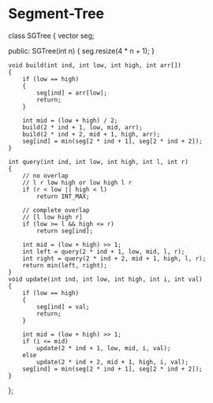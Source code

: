# Segment-Tree
class SGTree
{
    vector<int> seg;

public:
    SGTree(int n)
    {
        seg.resize(4 * n + 1);
    }

    void build(int ind, int low, int high, int arr[])
    {
        if (low == high)
        {
            seg[ind] = arr[low];
            return;
        }

        int mid = (low + high) / 2;
        build(2 * ind + 1, low, mid, arr);
        build(2 * ind + 2, mid + 1, high, arr);
        seg[ind] = min(seg[2 * ind + 1], seg[2 * ind + 2]);
    }

    int query(int ind, int low, int high, int l, int r)
    {
        // no overlap
        // l r low high or low high l r
        if (r < low || high < l)
            return INT_MAX;

        // complete overlap
        // [l low high r]
        if (low >= l && high <= r)
            return seg[ind];

        int mid = (low + high) >> 1;
        int left = query(2 * ind + 1, low, mid, l, r);
        int right = query(2 * ind + 2, mid + 1, high, l, r);
        return min(left, right);
    }
    void update(int ind, int low, int high, int i, int val)
    {
        if (low == high)
        {
            seg[ind] = val;
            return;
        }

        int mid = (low + high) >> 1;
        if (i <= mid)
            update(2 * ind + 1, low, mid, i, val);
        else
            update(2 * ind + 2, mid + 1, high, i, val);
        seg[ind] = min(seg[2 * ind + 1], seg[2 * ind + 2]);
    }
};
